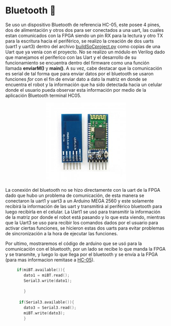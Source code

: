 # Bluetooth :calling:
Se uso un dispositivo Bluetooth de referencia HC-05, este posee 4 pines, dos de alimentación y otros dos para ser conectados a una uart, las cuales estan comunicados con la FPGA siendo un pin RX para la lectura y otro TX para la escritura hacia el periférico, se realizo la creación de dos uarts (uart1 y uart3) dentro del archivo [buildSoCproject.py](/Soc_project/buildSoCproject.py) como copias de una Uart que ya venía con el proyecto. No se realizo un módulo en Verilog dado que manejamos el periferico con las Uart y el desarrollo de su funcionamiento se encuentra dentro del firmware como una función llamada **enviarM()** y **main()**. A su vez, cabe destacar que la comunicación es serial de tal forma que para enviar datos por el bluetooth se usaron funciones *for* con el fin de enviar dato a dato la matriz en donde se encuentra el robot y la información que ha sido detectada hacia un celular donde el usuario pueda observar esta información por medio de la aplicación Bluetooth terminal HC05.

<p align="center">
  <img src="/Imagenes/blue.jpg" align="center">
</p>

La conexión del bluetooth no se hizo directamente con la uart de la FPGA dado que hubo un problema de comunicación, de esta manera se conectaron la uart1 y uart3 a un Arduino MEGA 2560 y este solamente recibirá la información de las uart y transmitirá al periférico bluetooth para luego recibirla en el celular. La Uart1 se usó para transmitir la información de la matriz por donde el robot está pasando y lo que esta viendo, mientras que la Uart3 se uso para recibir los comandos dados por el usuario para activar ciertas funciones, se hicieron estas dos uarts para evitar problemas de sincronización a la hora de ejecutar las funciones.

Por ultimo, mostraremos el código de arduino que se usó para la comunicación con el bluetooth, por un lado se recibe lo que manda la FPGA y se transmite, y luego lo que llega por el bluetooth y se envía a la FPGA (para mas informacion remitase a [HC-05](/datasheets/Bluetooth.pdf)).

```C
     if(miBT.available()){
        dato1 = miBT.read();
        Serial3.write(dato1);

        }

      if(Serial3.available()){
        dato3 = Serial3.read();
        miBT.write(dato3);
        }
```

